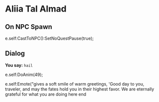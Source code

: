 # Aliia Tal Almad
## On NPC Spawn

e.self:CastToNPC():SetNoQuestPause(true);
## Dialog

**You say:** `hail`



e.self:DoAnim(49);


e.self:Emote("gives a soft smile of warm greetings, 'Good day to you, traveler, and may the fates hold you in their highest favor. We are eternally grateful for what you are doing here 
end
